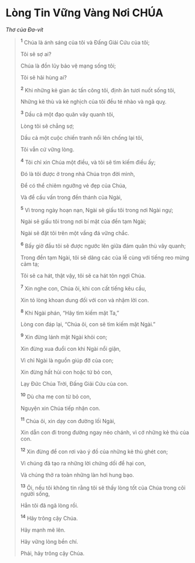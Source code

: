 # Lòng Tin Vững Vàng Nơi CHÚA

_Thơ của Ða-vít_

> <sup><b>1</b></sup> Chúa là ánh sáng của tôi và Ðấng Giải Cứu của tôi;
>
> Tôi sẽ sợ ai?
>
> Chúa là đồn lũy bảo vệ mạng sống tôi;
>
> Tôi sẽ hãi hùng ai?
>
> <sup><b>2</b></sup> Khi những kẻ gian ác tấn công tôi, định ăn tươi nuốt sống tôi,
>
> Những kẻ thù và kẻ nghịch của tôi đều té nhào và ngã quỵ.
>
> <sup><b>3</b></sup> Dầu cả một đạo quân vây quanh tôi,
>
> Lòng tôi sẽ chẳng sợ;
>
> Dầu cả một cuộc chiến tranh nổi lên chống lại tôi,
>
> Tôi vẫn cứ vững lòng.
>
> <sup><b>4</b></sup> Tôi chỉ xin Chúa một điều, và tôi sẽ tìm kiếm điều ấy;
>
> Ðó là tôi được ở trong nhà Chúa trọn đời mình,
>
> Ðể có thể chiêm ngưỡng vẻ đẹp của Chúa,
>
> Và để cầu vấn trong đền thánh của Ngài,
>
> <sup><b>5</b></sup> Vì trong ngày hoạn nạn, Ngài sẽ giấu tôi trong nơi Ngài ngự;
>
> Ngài sẽ giấu tôi trong nơi bí mật của đền tạm Ngài;
>
> Ngài sẽ đặt tôi trên một vầng đá vững chắc.
>
> <sup><b>6</b></sup> Bấy giờ đầu tôi sẽ được ngước lên giữa đám quân thù vây quanh;
>
> Trong đền tạm Ngài, tôi sẽ dâng các của lễ cùng với tiếng reo mừng cảm tạ;
>
> Tôi sẽ ca hát, thật vậy, tôi sẽ ca hát tôn ngợi Chúa.
>
> <sup><b>7</b></sup> Xin nghe con, Chúa ôi, khi con cất tiếng kêu cầu,
>
> Xin tỏ lòng khoan dung đối với con và nhậm lời con.
>
> <sup><b>8</b></sup> Khi Ngài phán, “Hãy tìm kiếm mặt Ta,”
>
> Lòng con đáp lại, “Chúa ôi, con sẽ tìm kiếm mặt Ngài.”
>
> <sup><b>9</b></sup> Xin đừng lánh mặt Ngài khỏi con;
>
> Xin đừng xua đuổi con khi Ngài nổi giận,
>
> Vì chỉ Ngài là nguồn giúp đỡ của con;
>
> Xin đừng hất hủi con hoặc từ bỏ con,
>
> Lạy Ðức Chúa Trời, Ðấng Giải Cứu của con.
>
> <sup><b>10</b></sup> Dù cha mẹ con từ bỏ con,
>
> Nguyện xin Chúa tiếp nhận con.
>
> <sup><b>11</b></sup> Chúa ôi, xin dạy con đường lối Ngài,
>
> Xin dẫn con đi trong đường ngay nẻo chánh, vì cớ những kẻ thù của con.
>
> <sup><b>12</b></sup> Xin đừng để con rơi vào ý đồ của những kẻ thù ghét con;
>
> Vì chúng đã tạo ra những lời chứng dối để hại con,
>
> Và chúng thở ra toàn những làn hơi hung bạo.
>
> <sup><b>13</b></sup> Ôi, nếu tôi không tin rằng tôi sẽ thấy lòng tốt của Chúa trong cõi người sống,
>
> Hẳn tôi đã ngã lòng rồi.
>
> <sup><b>14</b></sup> Hãy trông cậy Chúa.
>
> Hãy mạnh mẽ lên.
>
> Hãy vững lòng bền chí.
>
> Phải, hãy trông cậy Chúa.
